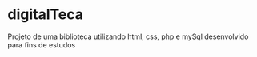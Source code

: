# digitalTeca
Projeto de uma biblioteca utilizando html, css, php e mySql desenvolvido para fins de estudos
